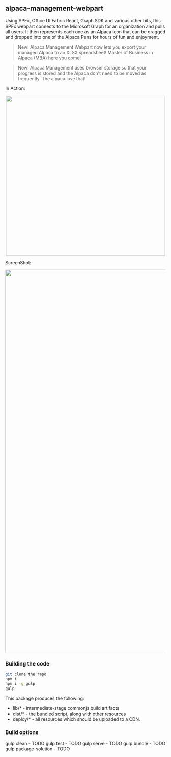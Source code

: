 ## alpaca-management-webpart

Using SPFx, Office UI Fabric React, Graph SDK and various other bits, this SPFx webpart connects to the Microsoft Graph for an organization and pulls all users. It then represents each one as an Alpaca icon that can be dragged and dropped into one of the Alpaca Pens for hours of fun and enjoyment. 

> New! Alpaca Management Webpart now lets you export your managed Alpaca to an XLSX spreadsheet! Master of Business in Alpaca (MBA) here you come!

> New! Alpaca Management uses browser storage so that your progress is stored and the Alpaca don't need to be moved as frequently. The alpaca love that!

In Action:
<p align="center">
  <img src="https://github.com/spithappens/alpaca-management-webpart/blob/master/AlpacaManagementScreenshot-4.gif?raw=true" width="500">
</p>

ScreenShot:
<p align="center">
  <img src="https://github.com/spithappens/alpaca-management-webpart/blob/master/AlpacaManagementScreenshot-4.png?raw=true" width="1200">
</p>

### Building the code

```bash
git clone the repo
npm i
npm i -g gulp
gulp
```

This package produces the following:

* lib/* - intermediate-stage commonjs build artifacts
* dist/* - the bundled script, along with other resources
* deploy/* - all resources which should be uploaded to a CDN.

### Build options

gulp clean - TODO
gulp test - TODO
gulp serve - TODO
gulp bundle - TODO
gulp package-solution - TODO
